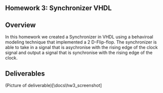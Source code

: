 ## Homework 3: Synchronizer VHDL

## Overview
In this homework we created a Synchronizer in VHDL using a behaviroal modeling technique that implemented a 2 D-Flip-flop.  The synchronizer is able to take in a signal that is asychronise with the rising edge of the clock signal and output a signal that is synchronise with the rising edge of the clock. 

## Deliverables
(Picture of deliverable)[\docs\hw3_screenshot]